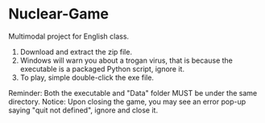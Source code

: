 # Nuclear-Game
Multimodal project for English class.

1. Download and extract the zip file.
2. Windows will warn you about a trogan virus, that is because the executable is a packaged Python script, ignore it.
3. To play, simple double-click the exe file.

Reminder: Both the executable and "Data" folder MUST be under the same directory.
Notice: Upon closing the game, you may see an error pop-up saying "quit not defined", ignore and close it.
